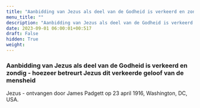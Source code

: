 ```yaml
---
title: "Aanbidding van Jezus als deel van de Godheid is verkeerd en zondig - hoezeer betreurt Jezus dit verkeerde geloof van de mensheid"
menu_title: ""
description: "Aanbidding van Jezus als deel van de Godheid is verkeerd en zondig - hoezeer betreurt Jezus dit verkeerde geloof van de mensheid"
date: 2023-09-01 06:00:01+00:517
draft: False
hidden: True
weight:
---
```

### Aanbidding van Jezus als deel van de Godheid is verkeerd en zondig - hoezeer betreurt Jezus dit verkeerde geloof van de mensheid

Jezus - ontvangen door James Padgett op 23 april 1916, Washington, DC, USA.
